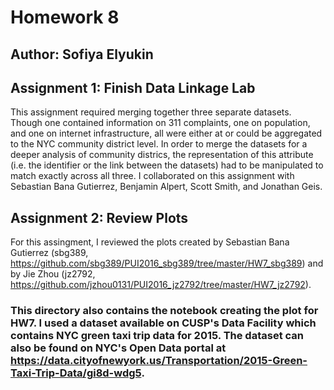 # Homework 8 

## Author: Sofiya Elyukin

## Assignment 1: Finish Data Linkage Lab
   This assignment required merging together three separate datasets. Though one contained information on 311 complaints, one on population, and one on internet infrastructure, all were either at or could be aggregated to the NYC community district level. In order to merge the datasets for a deeper analysis of community districs, the representation of this attribute (i.e. the identifier or the link between the datasets) had to be manipulated to match exactly across all three.
   I collaborated on this assignment with Sebastian Bana Gutierrez, Benjamin Alpert, Scott Smith, and Jonathan Geis.
   
## Assignment 2: Review Plots
   For this assingment, I reviewed the plots created by Sebastian Bana Gutierrez (sbg389, https://github.com/sbg389/PUI2016_sbg389/tree/master/HW7_sbg389) and by Jie Zhou (jz2792, https://github.com/jzhou0131/PUI2016_jz2792/tree/master/HW7_jz2792).


### This directory also contains the notebook creating the plot for HW7. I used a dataset available on CUSP's Data Facility which contains NYC green taxi trip data for 2015. The dataset can also be found on NYC's Open Data portal at https://data.cityofnewyork.us/Transportation/2015-Green-Taxi-Trip-Data/gi8d-wdg5.
